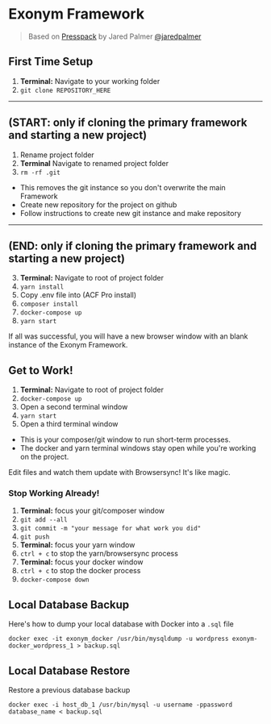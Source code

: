 # Exonym Framework
> Based on [Presspack](https://github.com/jaredpalmer/presspack) by Jared Palmer [@jaredpalmer](https://twitter.com/jaredpalmer)

## First Time Setup
1. **Terminal:** Navigate to your working folder
2. `git clone REPOSITORY_HERE`
---
(START: only if cloning the primary framework and starting a new project)
---
1. Rename project folder
2. **Terminal** Navigate to renamed project folder
3. `rm -rf .git`
  - This removes the git instance so you don't overwrite the main Framework
  - Create new repository for the project on github
  - Follow instructions to create new git instance and make repository
---
(END: only if cloning the primary framework and starting a new project)
---
3. **Terminal:** Navigate to root of project folder
4. `yarn install`
5. Copy .env file into (ACF Pro install)
6. `composer install`
7. `docker-compose up`
8. `yarn start`

If all was successful, you will have a new browser window with an blank instance of the Exonym Framework.

## Get to Work!
1. **Terminal:** Navigate to root of project folder
2. `docker-compose up`
3. Open a second terminal window
4. `yarn start`
5. Open a third terminal window
  - This is your composer/git window to run short-term processes.
  - The docker and yarn terminal windows stay open while you're working on the project.

Edit files and watch them update with Browsersync! It's like magic.

### Stop Working Already!
1. **Terminal:** focus your git/composer window
2. `git add --all`
3. `git commit -m "your message for what work you did"`
4. `git push`
5. **Terminal:** focus your yarn window
6. `ctrl + c` to stop the yarn/browsersync process
7. **Terminal:** focus your docker window
8. `ctrl + c` to stop the docker process
9. `docker-compose down`

## Local Database Backup
Here's how to dump your local database with Docker into a `.sql` file

```aidl
docker exec -it exonym_docker /usr/bin/mysqldump -u wordpress exonym-docker_wordpress_1 > backup.sql
```

## Local Database Restore
Restore a previous database backup

```aidl
docker exec -i host_db_1 /usr/bin/mysql -u username -ppassword database_name < backup.sql
```

